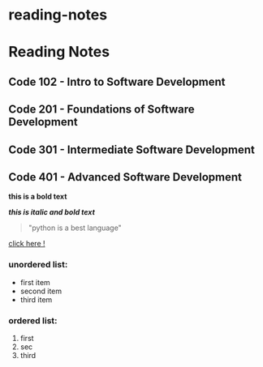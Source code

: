 # reading-notes


# Reading Notes
## Code 102 - Intro to Software Development
## Code 201 - Foundations of Software Development
## Code 301 - Intermediate Software Development
## Code 401 - Advanced Software Development



**this is a bold text**

**_this is italic and bold text_**


> "python is a best language"

[click here ! ](www.google.com)




### unordered list:
* first item 
* second item
* third item


### ordered list:
1. first 
2. sec
3. third


